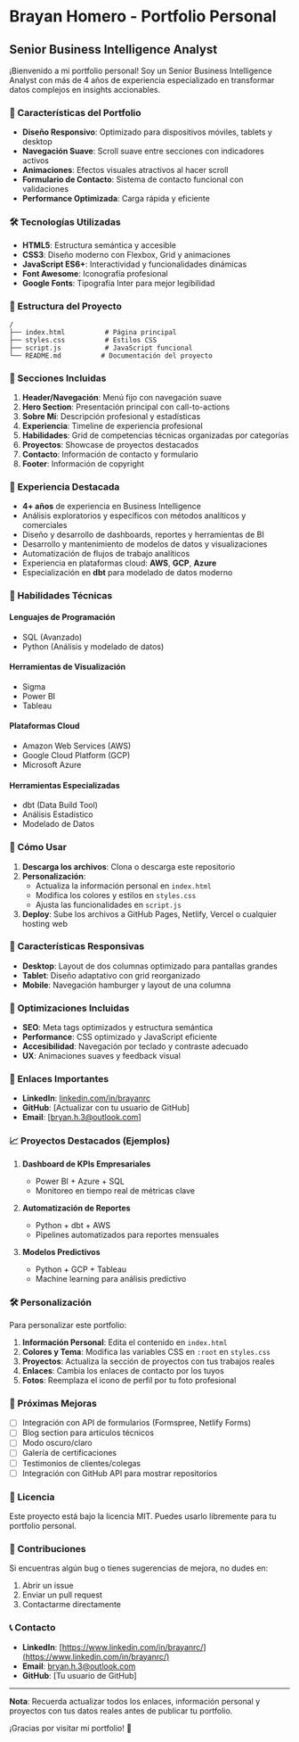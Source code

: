 # Brayan Homero - Portfolio Personal

## Senior Business Intelligence Analyst

¡Bienvenido a mi portfolio personal! Soy un Senior Business Intelligence Analyst con más de 4 años de experiencia especializado en transformar datos complejos en insights accionables.

### 🚀 Características del Portfolio

- **Diseño Responsivo**: Optimizado para dispositivos móviles, tablets y desktop
- **Navegación Suave**: Scroll suave entre secciones con indicadores activos
- **Animaciones**: Efectos visuales atractivos al hacer scroll
- **Formulario de Contacto**: Sistema de contacto funcional con validaciones
- **Performance Optimizada**: Carga rápida y eficiente

### 🛠️ Tecnologías Utilizadas

- **HTML5**: Estructura semántica y accesible
- **CSS3**: Diseño moderno con Flexbox, Grid y animaciones
- **JavaScript ES6+**: Interactividad y funcionalidades dinámicas
- **Font Awesome**: Iconografía profesional
- **Google Fonts**: Tipografía Inter para mejor legibilidad

### 📁 Estructura del Proyecto

```
/
├── index.html          # Página principal
├── styles.css          # Estilos CSS
├── script.js           # JavaScript funcional
└── README.md          # Documentación del proyecto
```

### 🎨 Secciones Incluidas

1. **Header/Navegación**: Menú fijo con navegación suave
2. **Hero Section**: Presentación principal con call-to-actions
3. **Sobre Mí**: Descripción profesional y estadísticas
4. **Experiencia**: Timeline de experiencia profesional
5. **Habilidades**: Grid de competencias técnicas organizadas por categorías
6. **Proyectos**: Showcase de proyectos destacados
7. **Contacto**: Información de contacto y formulario
8. **Footer**: Información de copyright

### 💼 Experiencia Destacada

- **4+ años** de experiencia en Business Intelligence
- Análisis exploratorios y específicos con métodos analíticos y comerciales
- Diseño y desarrollo de dashboards, reportes y herramientas de BI
- Desarrollo y mantenimiento de modelos de datos y visualizaciones
- Automatización de flujos de trabajo analíticos
- Experiencia en plataformas cloud: **AWS**, **GCP**, **Azure**
- Especialización en **dbt** para modelado de datos moderno

### 🔧 Habilidades Técnicas

#### Lenguajes de Programación
- SQL (Avanzado)
- Python (Análisis y modelado de datos)

#### Herramientas de Visualización
- Sigma
- Power BI
- Tableau

#### Plataformas Cloud
- Amazon Web Services (AWS)
- Google Cloud Platform (GCP)
- Microsoft Azure

#### Herramientas Especializadas
- dbt (Data Build Tool)
- Análisis Estadístico
- Modelado de Datos

### 🚀 Cómo Usar

1. **Descarga los archivos**: Clona o descarga este repositorio
2. **Personalización**: 
   - Actualiza la información personal en `index.html`
   - Modifica los colores y estilos en `styles.css`
   - Ajusta las funcionalidades en `script.js`
3. **Deploy**: Sube los archivos a GitHub Pages, Netlify, Vercel o cualquier hosting web

### 📱 Características Responsivas

- **Desktop**: Layout de dos columnas optimizado para pantallas grandes
- **Tablet**: Diseño adaptativo con grid reorganizado
- **Mobile**: Navegación hamburger y layout de una columna

### 🎯 Optimizaciones Incluidas

- **SEO**: Meta tags optimizados y estructura semántica
- **Performance**: CSS optimizado y JavaScript eficiente
- **Accesibilidad**: Navegación por teclado y contraste adecuado
- **UX**: Animaciones suaves y feedback visual

### 🔗 Enlaces Importantes

- **LinkedIn**: [linkedin.com/in/brayanrc](https://www.linkedin.com/in/brayanrc/)
- **GitHub**: [Actualizar con tu usuario de GitHub]
- **Email**: [bryan.h.3@outlook.com]

### 📈 Proyectos Destacados (Ejemplos)

1. **Dashboard de KPIs Empresariales**
   - Power BI + Azure + SQL
   - Monitoreo en tiempo real de métricas clave

2. **Automatización de Reportes**
   - Python + dbt + AWS
   - Pipelines automatizados para reportes mensuales

3. **Modelos Predictivos**
   - Python + GCP + Tableau
   - Machine learning para análisis predictivo

### 🛠️ Personalización

Para personalizar este portfolio:

1. **Información Personal**: Edita el contenido en `index.html`
2. **Colores y Tema**: Modifica las variables CSS en `:root` en `styles.css`
3. **Proyectos**: Actualiza la sección de proyectos con tus trabajos reales
4. **Enlaces**: Cambia los enlaces de contacto por los tuyos
5. **Fotos**: Reemplaza el icono de perfil por tu foto profesional

### 📝 Próximas Mejoras

- [ ] Integración con API de formularios (Formspree, Netlify Forms)
- [ ] Blog section para artículos técnicos
- [ ] Modo oscuro/claro
- [ ] Galería de certificaciones
- [ ] Testimonios de clientes/colegas
- [ ] Integración con GitHub API para mostrar repositorios

### 📄 Licencia

Este proyecto está bajo la licencia MIT. Puedes usarlo libremente para tu portfolio personal.

### 🤝 Contribuciones

Si encuentras algún bug o tienes sugerencias de mejora, no dudes en:
1. Abrir un issue
2. Enviar un pull request
3. Contactarme directamente

### 📞 Contacto

- **LinkedIn**: [https://www.linkedin.com/in/brayanrc/](https://www.linkedin.com/in/brayanrc/)
- **Email**: bryan.h.3@outlook.com
- **GitHub**: [Tu usuario de GitHub]

---

**Nota**: Recuerda actualizar todos los enlaces, información personal y proyectos con tus datos reales antes de publicar tu portfolio.

¡Gracias por visitar mi portfolio! 🚀